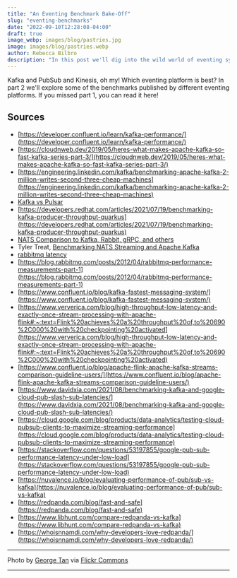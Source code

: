 ```yaml
---
title: "An Eventing Benchmark Bake-Off"
slug: "eventing-benchmarks"
date: "2022-09-10T12:28:08-04:00"
draft: true
image_webp: images/blog/pastries.jpg
image: images/blog/pastries.webp
author: Rebecca Bilbro
description: "In this post we'll dig into the wild world of eventing system performance benchmarks, and explore how features like throughput and latency compare for different eventing platforms."
---
```


Kafka and PubSub and Kinesis, oh my! Which eventing platform is best? In part 2 we'll explore some of the benchmarks published by different eventing platforms. If you missed part 1, you can read it here!

<!--more-->


## Sources

- [https://developer.confluent.io/learn/kafka-performance/](https://developer.confluent.io/learn/kafka-performance/)
- [https://cloudnweb.dev/2019/05/heres-what-makes-apache-kafka-so-fast-kafka-series-part-3/](https://cloudnweb.dev/2019/05/heres-what-makes-apache-kafka-so-fast-kafka-series-part-3/)
- [https://engineering.linkedin.com/kafka/benchmarking-apache-kafka-2-million-writes-second-three-cheap-machines](https://engineering.linkedin.com/kafka/benchmarking-apache-kafka-2-million-writes-second-three-cheap-machines)
- [Kafka vs Pulsar](https://www.confluent.io/kafka-vs-pulsar/)
- [https://developers.redhat.com/articles/2021/07/19/benchmarking-kafka-producer-throughput-quarkus](https://developers.redhat.com/articles/2021/07/19/benchmarking-kafka-producer-throughput-quarkus)
- [NATS Comparison to Kafka, Rabbit, gRPC, and others](https://docs.nats.io/nats-concepts/overview/compare-nats)
- Tyler Treat, [Benchmarking NATS Streaming and Apache Kafka](https://dzone.com/articles/benchmarking-nats-streaming-and-apache-kafka)
- [rabbitmq latency](https://blog.rabbitmq.com/posts/2012/04/rabbitmq-performance-measurements-part-1)
- [https://blog.rabbitmq.com/posts/2012/04/rabbitmq-performance-measurements-part-1](https://blog.rabbitmq.com/posts/2012/04/rabbitmq-performance-measurements-part-1)
- [https://www.confluent.io/blog/kafka-fastest-messaging-system/](https://www.confluent.io/blog/kafka-fastest-messaging-system/)
- [https://www.ververica.com/blog/high-throughput-low-latency-and-exactly-once-stream-processing-with-apache-flink#:~:text=Flink%20achieves%20a%20throughput%20of,to%20690%2C000%20with%20checkpointing%20activated](https://www.ververica.com/blog/high-throughput-low-latency-and-exactly-once-stream-processing-with-apache-flink#:~:text=Flink%20achieves%20a%20throughput%20of,to%20690%2C000%20with%20checkpointing%20activated)
- [https://www.confluent.io/blog/apache-flink-apache-kafka-streams-comparison-guideline-users/](https://www.confluent.io/blog/apache-flink-apache-kafka-streams-comparison-guideline-users/)
- [https://www.davidxia.com/2021/08/benchmarking-kafka-and-google-cloud-pub-slash-sub-latencies/](https://www.davidxia.com/2021/08/benchmarking-kafka-and-google-cloud-pub-slash-sub-latencies/)
- [https://cloud.google.com/blog/products/data-analytics/testing-cloud-pubsub-clients-to-maximize-streaming-performance](https://cloud.google.com/blog/products/data-analytics/testing-cloud-pubsub-clients-to-maximize-streaming-performance)
- [https://stackoverflow.com/questions/53197855/google-pub-sub-performance-latency-under-low-load](https://stackoverflow.com/questions/53197855/google-pub-sub-performance-latency-under-low-load)
- [https://nuvalence.io/blog/evaluating-performance-of-pub/sub-vs-kafka](https://nuvalence.io/blog/evaluating-performance-of-pub/sub-vs-kafka)
- [https://redpanda.com/blog/fast-and-safe](https://redpanda.com/blog/fast-and-safe)
- [https://www.libhunt.com/compare-redpanda-vs-kafka](https://www.libhunt.com/compare-redpanda-vs-kafka)
- [https://whoisnnamdi.com/why-developers-love-redpanda/](https://whoisnnamdi.com/why-developers-love-redpanda/)



***

Photo by [George Tan](https://www.flickr.com/photos/j0035001-2/) via [Flickr Commons](https://flic.kr/p/RK733T)

***